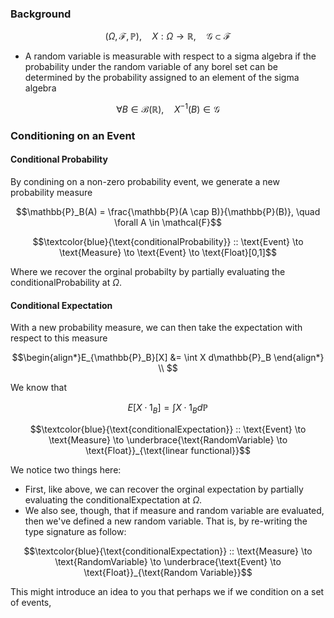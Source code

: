 ### **Background**

$$\big(\Omega, \mathcal{F}, \mathbb{P}\big), \quad X: \Omega \to \mathbb{R}, \quad \mathcal{G} \subset \mathcal{F}$$

- A random variable is measurable with respect to a sigma algebra if the probability under the random variable of any borel set can be determined by the probability assigned to an element of the sigma algebra 

$$\forall B \in \mathcal{B}(\mathbb{R}), \quad X^{-1}(B) \in \mathcal{G} $$

### **Conditioning on an Event**

#### **Conditional Probability**

By condining on a non-zero probability event, we generate a new probability measure 

$$\mathbb{P}_B(A) = \frac{\mathbb{P}(A \cap B)}{\mathbb{P}(B)}, \quad \forall A \in \mathcal{F}$$


$$\textcolor{blue}{\text{conditionalProbability}} :: \text{Event} \to \text{Measure}  \to \text{Event} \to \text{Float}[0,1]$$

Where we recover the orginal probabilty by partially evaluating the conditionalProbability at $\Omega$. 




#### **Conditional Expectation**
With a new probability measure, we can then take the expectation with respect to this measure 

$$\begin{align*}E_{\mathbb{P}_B}[X] &= \int X d\mathbb{P}_B  \end{align*} \\ $$

We know that 

$$E[X \cdot 1_B ] = \int X \cdot 1_B d\mathbb{P}$$

$$\textcolor{blue}{\text{conditionalExpectation}} :: \text{Event} \to \text{Measure} \to  \underbrace{\text{RandomVariable} \to \text{Float}}_{\text{linear functional}}$$

We notice two things here:

- First, like above, we can recover the orginal expectation by partially evaluating the conditionalExpectation at $\Omega$. 
- We also see, though, that if measure and random variable are evaluated, then we've defined a new random variable. That is, by re-writing the type signature as follow:

$$\textcolor{blue}{\text{conditionalExpectation}} ::  \text{Measure} \to \text{RandomVariable} \to \underbrace{\text{Event} \to \text{Float}}_{\text{Random Variable}}$$

This might introduce an idea to you that perhaps we if we condition on a set of events, 
